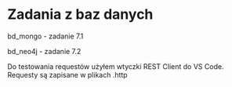 # Zadania z baz danych

bd_mongo - zadanie 7.1

bd_neo4j - zadanie 7.2

Do testowania requestów użyłem wtyczki REST Client do VS Code.
Requesty są zapisane w plikach .http
